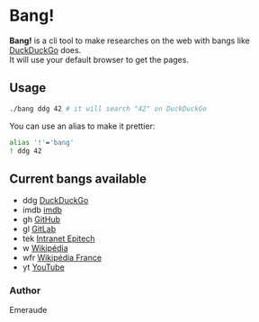 # Bang!

**Bang!** is a cli tool to make researches on the web with bangs like [DuckDuckGo](https://duckduckgo.com/) does.  
It will use your default browser to get the pages.

## Usage

```bash
./bang ddg 42 # it will search "42" on DuckDuckGo
```

You can use an alias to make it prettier:

```bash
alias '!'='bang'
! ddg 42
```

## Current bangs available

- ddg [DuckDuckGo](https://duckduckgo.com)
- imdb [imdb](http://www.imdb.com)
- gh [GitHub](https://github.com)
- gl [GitLab](https://gitlab.com)
- tek [Intranet Epitech](https://intra.epitech.eu)
- w [Wikipédia](https://en.wikipedia.org)
- wfr [Wikipédia France](https://fr.wikipedia.org)
- yt [YouTube](https://youtube.com)

### Author

Emeraude
